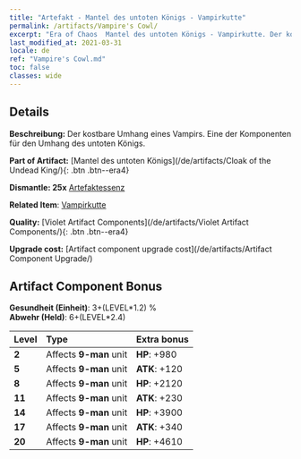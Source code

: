 ```yaml
---
title: "Artefakt - Mantel des untoten Königs - Vampirkutte"
permalink: /artifacts/Vampire's Cowl/
excerpt: "Era of Chaos  Mantel des untoten Königs - Vampirkutte. Der kostbare Umhang eines Vampirs. Eine der Komponenten für den Umhang des untoten Königs."
last_modified_at: 2021-03-31
locale: de
ref: "Vampire's Cowl.md"
toc: false
classes: wide
---
```




## Details

 **Beschreibung:** Der kostbare Umhang eines Vampirs. Eine der Komponenten für den Umhang des untoten Königs.

 **Part of Artifact:** [Mantel des untoten Königs](/de/artifacts/Cloak of the Undead King/){: .btn .btn--era4}

 **Dismantle: 25x** [Artefaktessenz](/de/Items/con_905/)

 **Related Item**: [Vampirkutte](/de/Items/art_130/)

 **Quality:** [Violet Artifact Components](/de/artifacts/Violet Artifact Components/){: .btn .btn--era4}

 **Upgrade cost:** [Artifact component upgrade cost](/de/artifacts/Artifact Component Upgrade/)

## Artifact Component Bonus

  **Gesundheit (Einheit)**: 3+(LEVEL\*1.2) %<br/>**Abwehr (Held)**: 6+(LEVEL\*2.4)

  |  Level  | Type |    Extra bonus  | 
  |:--------|:-----|:----------------| 
  | **2** | Affects **9-man** unit | **HP**: +980 | 
  | **5** | Affects **9-man** unit | **ATK**: +120 | 
  | **8** | Affects **9-man** unit | **HP**: +2120 | 
  | **11** | Affects **9-man** unit | **ATK**: +230 | 
  | **14** | Affects **9-man** unit | **HP**: +3900 | 
  | **17** | Affects **9-man** unit | **ATK**: +340 | 
  | **20** | Affects **9-man** unit | **HP**: +4610 | 
